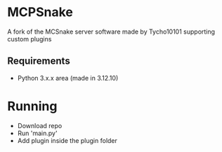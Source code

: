# MCPSnake
A fork of the MCSnake server software made by Tycho10101 supporting custom plugins

## Requirements
- Python 3.x.x area (made in 3.12.10)

# Running
- Download repo
- Run 'main.py'
- Add plugin inside the plugin folder
